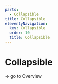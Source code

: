 ```yaml
---
parts:
  - Collapsible
title: Collapsible
eleventyNavigation:
  key: Collapsible
  order: 10
  title: Collapsible
---
```

# Collapsible

-> go to Overview
